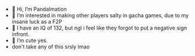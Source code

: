 - 👋 Hi, I’m Pandalmation
- 👀 I’m interested in making other players salty in gacha games, due to my insane luck as a F2P
- 🌱 I have an IQ of 132, but ngl i feel like they forgot to put a negative sign infront.
- 💞️ I’m cute yes.
- don't take any of this srsly lmao

